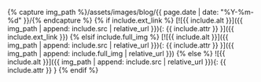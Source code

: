 {% capture img_path %}/assets/images/blog/{{ page.date | date: "%Y-%m-%d" }}/{% endcapture %}
{% if include.ext_link %}
[![{{ include.alt }}]({{ img_path | append: include.src | relative_url }}){:
  {{ include.attr }} }]({{ include.ext_link }})
{% elsif include.full_img %}
[![{{ include.alt }}]({{ img_path | append: include.src | relative_url }}){:
  {{ include.attr }} }]({{ img_path | append: include.full_img | relative_url }})
{% else %}
![{{ include.alt }}]({{ img_path | append: include.src | relative_url }}){:
  {{ include.attr }} }
{% endif %}
